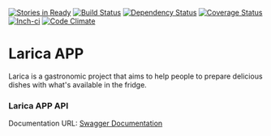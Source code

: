 [![Stories in Ready](https://badge.waffle.io/larica/larica-api.png?label=ready&title=Ready)](https://waffle.io/larica/larica-api)
[![Build Status](https://semaphoreapp.com/api/v1/projects/61bcb211-792d-46c3-b56a-dcb25c72fe5a/255994/badge.png)](https://semaphoreapp.com/pragmaticivan/larica-api)
[![Dependency Status](https://gemnasium.com/larica/larica-api.svg)](https://gemnasium.com/larica/larica-api)
[![Coverage Status](https://img.shields.io/coveralls/larica/larica-api.svg)](https://coveralls.io/r/larica/larica-api)
[![Inch-ci](http://inch-ci.org/github/larica/larica-api.png?branch=master)](https://coveralls.io/r/larica/larica-api)
[![Code Climate](https://codeclimate.com/github/larica/larica-api/badges/gpa.svg)](https://codeclimate.com/github/larica/larica-api)

# Larica APP
Larica is a gastronomic project that aims to help people to prepare delicious dishes with what's available in the fridge.

### Larica APP API

Documentation URL: [Swagger Documentation](http://larica-api.herokuapp.com/swagger)

